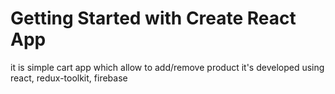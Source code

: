 # Getting Started with Create React App

it is simple cart app which allow to add/remove product
it's developed using react, redux-toolkit, firebase
